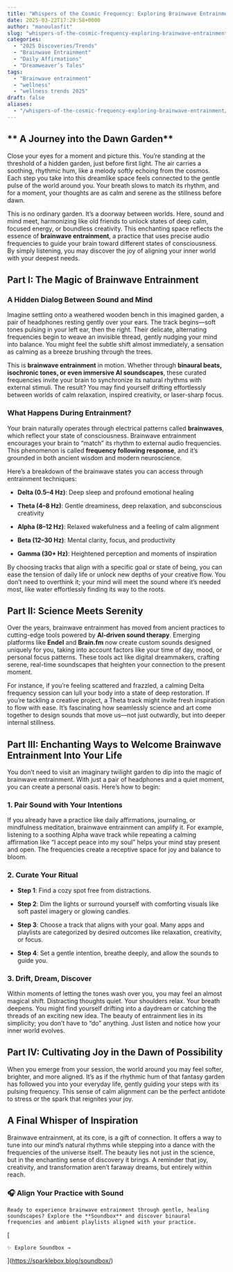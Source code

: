 ```yaml
---
title: "Whispers of the Cosmic Frequency: Exploring Brainwave Entrainment"
date: 2025-03-22T17:29:58+0000
author: "manoulasfit"
slug: "whispers-of-the-cosmic-frequency-exploring-brainwave-entrainment"
categories:
  - "2025 Discoveries/Trends"
  - "Brainwave Entrainment"
  - "Daily Affirmations"
  - "Dreamweaver’s Tales"
tags:
  - "Brainwave entrainment"
  - "wellness"
  - "wellness trends 2025"
draft: false
aliases:
  - "/whispers-of-the-cosmic-frequency-exploring-brainwave-entrainment/"
---
```

## ** A Journey into the Dawn Garden**

Close your eyes for a moment and picture this. You’re standing at the threshold of a hidden garden, just before first light. The air carries a soothing, rhythmic hum, like a melody softly echoing from the cosmos. Each step you take into this dreamlike space feels connected to the gentle pulse of the world around you. Your breath slows to match its rhythm, and for a moment, your thoughts are as calm and serene as the stillness before dawn.

This is no ordinary garden. It’s a doorway between worlds. Here, sound and mind meet, harmonizing like old friends to unlock states of deep calm, focused energy, or boundless creativity. This enchanting space reflects the essence of **brainwave entrainment**, a practice that uses precise audio frequencies to guide your brain toward different states of consciousness. By simply listening, you may discover the joy of aligning your inner world with your deepest needs.

## **Part I: The Magic of Brainwave Entrainment**

### **A Hidden Dialog Between Sound and Mind**

Imagine settling onto a weathered wooden bench in this imagined garden, a pair of headphones resting gently over your ears. The track begins—soft tones pulsing in your left ear, then the right. Their delicate, alternating frequencies begin to weave an invisible thread, gently nudging your mind into balance. You might feel the subtle shift almost immediately, a sensation as calming as a breeze brushing through the trees.

This is **brainwave entrainment** in motion. Whether through **binaural beats, isochronic tones, or even immersive AI soundscapes**, these curated frequencies invite your brain to synchronize its natural rhythms with external stimuli. The result? You may find yourself drifting effortlessly between worlds of calm relaxation, inspired creativity, or laser-sharp focus.

### **What Happens During Entrainment?**

Your brain naturally operates through electrical patterns called **brainwaves**, which reflect your state of consciousness. Brainwave entrainment encourages your brain to “match” its rhythm to external audio frequencies. This phenomenon is called **frequency following response**, and it’s grounded in both ancient wisdom and modern neuroscience.

Here’s a breakdown of the brainwave states you can access through entrainment techniques:

- **Delta (0.5–4 Hz)**: Deep sleep and profound emotional healing

- **Theta (4–8 Hz)**: Gentle dreaminess, deep relaxation, and subconscious creativity

- **Alpha (8–12 Hz)**: Relaxed wakefulness and a feeling of calm alignment

- **Beta (12–30 Hz)**: Mental clarity, focus, and productivity

- **Gamma (30+ Hz)**: Heightened perception and moments of inspiration

By choosing tracks that align with a specific goal or state of being, you can ease the tension of daily life or unlock new depths of your creative flow. You don’t need to overthink it; your mind will meet the sound where it’s needed most, like water effortlessly finding its way to the roots.

## **Part II: Science Meets Serenity**

Over the years, brainwave entrainment has moved from ancient practices to cutting-edge tools powered by **AI-driven sound therapy**. Emerging platforms like **Endel** and **Brain.fm** now create custom sounds designed uniquely for you, taking into account factors like your time of day, mood, or personal focus patterns. These tools act like digital dreammakers, crafting serene, real-time soundscapes that heighten your connection to the present moment.

For instance, if you’re feeling scattered and frazzled, a calming Delta frequency session can lull your body into a state of deep restoration. If you’re tackling a creative project, a Theta track might invite fresh inspiration to flow with ease. It’s fascinating how seamlessly science and art come together to design sounds that move us—not just outwardly, but into deeper internal stillness.

## **Part III: Enchanting Ways to Welcome Brainwave Entrainment Into Your Life**

You don’t need to visit an imaginary twilight garden to dip into the magic of brainwave entrainment. With just a pair of headphones and a quiet moment, you can create a personal oasis. Here’s how to begin:

### **1. Pair Sound with Your Intentions**

If you already have a practice like daily affirmations, journaling, or mindfulness meditation, brainwave entrainment can amplify it. For example, listening to a soothing Alpha wave track while repeating a calming affirmation like “I accept peace into my soul” helps your mind stay present and open. The frequencies create a receptive space for joy and balance to bloom.

### **2. Curate Your Ritual**

- **Step 1**: Find a cozy spot free from distractions.

- **Step 2**: Dim the lights or surround yourself with comforting visuals like soft pastel imagery or glowing candles.

- **Step 3**: Choose a track that aligns with your goal. Many apps and playlists are categorized by desired outcomes like relaxation, creativity, or focus.

- **Step 4**: Set a gentle intention, breathe deeply, and allow the sounds to guide you.

### **3. Drift, Dream, Discover**

Within moments of letting the tones wash over you, you may feel an almost magical shift. Distracting thoughts quiet. Your shoulders relax. Your breath deepens. You might find yourself drifting into a daydream or catching the threads of an exciting new idea. The beauty of entrainment lies in its simplicity; you don’t have to “do” anything. Just listen and notice how your inner world evolves.

## **Part IV: Cultivating Joy in the Dawn of Possibility**

When you emerge from your session, the world around you may feel softer, brighter, and more aligned. It’s as if the rhythmic hum of that fantasy garden has followed you into your everyday life, gently guiding your steps with its pulsing frequency. This sense of calm alignment can be the perfect antidote to stress or the spark that reignites your joy.

## **A Final Whisper of Inspiration**

Brainwave entrainment, at its core, is a gift of connection. It offers a way to tune into our mind’s natural rhythms while stepping into a dance with the frequencies of the universe itself. The beauty lies not just in the science, but in the enchanting sense of discovery it brings. A reminder that joy, creativity, and transformation aren’t faraway dreams, but entirely within reach.

### 🎧 Align Your Practice with Sound

    Ready to experience brainwave entrainment through gentle, healing soundscapes? Explore the **Soundbox** and discover binaural frequencies and ambient playlists aligned with your practice.

  [

    ✨ Explore Soundbox →

  ](https://sparklebox.blog/soundbox/)
